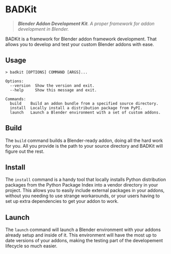 # BADKit
> ***Blender Addon Development Kit**. A proper framework for addon development in Blender.*

BADKit is a framework for Blender addon framework development. That allows you to develop and test your custom Blender addons with ease.

## Usage
```
> badkit [OPTIONS] COMMAND [ARGS]...

Options:
  --version  Show the version and exit.
  --help     Show this message and exit.

Commands:
  build    Build an addon bundle from a specified source directory.
  install  Locally install a distribution package from PyPI.
  launch   Launch a Blender environment with a set of custom addons.
```

## Build
The `build` command builds a Blender-ready addon, doing all the hard work for you. All you provide is the path to your source directory and BADKit will figure out the rest.

## Install
The `install` command is a handy tool that locally installs Python distribution packages from the Python Package Index into a vendor directory in your project. This allows you to easily include external packages in your addons, without you needing to use strange workarounds, or your users having to set up extra dependencies to get your addon to work.

## Launch
The `launch` command will launch a Blender environment with your addons already setup and inside of it. This environment will have the most up to date versions of your addons, making the testing part of the developement lifecycle so much easier.